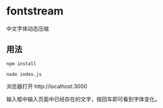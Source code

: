 # fontstream
中文字体动态压缩

## 用法

```
npm install
```

```
node index.js
```

浏览器打开
http://localhost:3000

输入框中输入页面中已经存在的文字，按回车即可看到字体变化。